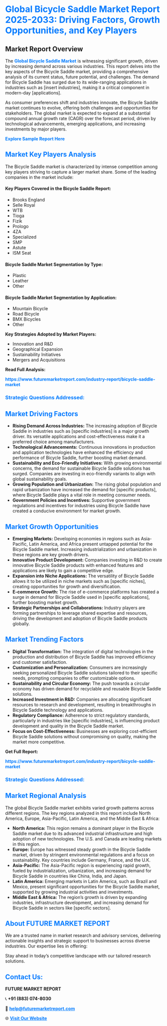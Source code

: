 <h1 style="color: #007BFF;">Global Bicycle Saddle Market Report 2025-2033: Driving Factors, Growth Opportunities, and Key Players</h1>

<section id="overview">
<h2>Market Report Overview</h2>
<p>The <a href="https://www.futuremarketreport.com/industry-report/bicycle-saddle-market" style="color: #007BFF; text-decoration: none;"><strong>Global Bicycle Saddle Market</strong></a> is witnessing significant growth, driven by increasing demand across various industries. This report delves into the key aspects of the Bicycle Saddle market, providing a comprehensive analysis of its current status, future potential, and challenges. The demand for Bicycle Saddle has surged due to its wide-ranging applications in industries such as [insert industries], making it a critical component in modern-day [applications].</p>
<p>As consumer preferences shift and industries innovate, the Bicycle Saddle market continues to evolve, offering both challenges and opportunities for stakeholders. The global market is expected to expand at a substantial compound annual growth rate (CAGR) over the forecast period, driven by technological advancements, emerging applications, and increasing investments by major players.</p>
</section>

<section id="overview">
<p><a href="https://www.futuremarketreport.com/request-sample/reportId=55413" style="color: #007BFF; text-decoration: none;"><strong>Explore Sample Report Here</strong></a></p>
</section>

<section id="key-players">
<h2 style="color: #007BFF;">Market Key Players Analysis</h2>
<p>The Bicycle Saddle market is characterized by intense competition among key players striving to capture a larger market share. Some of the leading companies in the market include:</p>
<h4>Key Players Covered in the Bicycle Saddle Report:</h4>
<ul><li>Brooks England</li><li>Selle Royal</li><li>WTB</li><li>Tioga</li><li>Fizik</li><li>Prologo</li><li>4ZA</li><li>Specialized</li><li>SMP</li><li>Astute</li><li>ISM Seat</li></ul>
<h4>Bicycle Saddle Market Segmentation by Type:</h4>
<ul><li>Plastic</li><li>Leather</li><li>Other</li></ul>

<h4>Bicycle Saddle Market Segmentation by Application:</h4>
<ul><li>Mountain Bicycle</li><li>Road Bicycle</li><li>BMX Bicycles</li><li>Other</li></ul>
<p><strong>Key Strategies Adopted by Market Players:</strong></p>
<ul>
<li>Innovation and R&D</li>
<li>Geographical Expansion</li>
<li>Sustainability Initiatives</li>
<li>Mergers and Acquisitions</li>
</ul>
</section>

<section>
<p><strong>Read Full Analysis: </strong></p><a href="https://www.futuremarketreport.com/industry-report/bicycle-saddle-market" style="color: #007BFF; text-decoration: none;"><strong>https://www.futuremarketreport.com/industry-report/bicycle-saddle-market</strong></a>
<h3 style="color: #007BFF;">Strategic Questions Addressed:</h3>
</section>

<section id="driving-factors">
<h2 style="color: #007BFF;">Market Driving Factors</h2>
<ul>
<li><strong>Rising Demand Across Industries:</strong> The increasing adoption of Bicycle Saddle in industries such as [specific industries] is a major growth driver. Its versatile applications and cost-effectiveness make it a preferred choice among manufacturers.</li>
<li><strong>Technological Advancements:</strong> Continuous innovations in production and application technologies have enhanced the efficiency and performance of Bicycle Saddle, further boosting market demand.</li>
<li><strong>Sustainability and Eco-Friendly Initiatives:</strong> With growing environmental concerns, the demand for sustainable Bicycle Saddle solutions has surged. Companies are investing in eco-friendly variants to align with global sustainability goals.</li>
<li><strong>Growing Population and Urbanization:</strong> The rising global population and rapid urbanization have increased the demand for [specific products], where Bicycle Saddle plays a vital role in meeting consumer needs.</li>
<li><strong>Government Policies and Incentives:</strong> Supportive government regulations and incentives for industries using Bicycle Saddle have created a conducive environment for market growth.</li>
</ul>
</section>

<section id="growth-opportunities">
<h2 style="color: #007BFF;">Market Growth Opportunities</h2>
<ul>
<li><strong>Emerging Markets:</strong> Developing economies in regions such as Asia-Pacific, Latin America, and Africa present untapped potential for the Bicycle Saddle market. Increasing industrialization and urbanization in these regions are key growth drivers.</li>
<li><strong>Innovative Product Development:</strong> Companies investing in R&D to create innovative Bicycle Saddle products with enhanced features and applications are likely to gain a competitive edge.</li>
<li><strong>Expansion into Niche Applications:</strong> The versatility of Bicycle Saddle allows it to be utilized in niche markets such as [specific niches], creating opportunities for growth and diversification.</li>
<li><strong>E-commerce Growth:</strong> The rise of e-commerce platforms has created a surge in demand for Bicycle Saddle used in [specific applications], further boosting market growth.</li>
<li><strong>Strategic Partnerships and Collaborations:</strong> Industry players are forming partnerships to leverage shared expertise and resources, driving the development and adoption of Bicycle Saddle products globally.</li>
</ul>
</section>

<section id="trending-factors">
<h2 style="color: #007BFF;">Market Trending Factors</h2>
<ul>
<li><strong>Digital Transformation:</strong> The integration of digital technologies in the production and distribution of Bicycle Saddle has improved efficiency and customer satisfaction.</li>
<li><strong>Customization and Personalization:</strong> Consumers are increasingly seeking personalized Bicycle Saddle solutions tailored to their specific needs, prompting companies to offer customizable options.</li>
<li><strong>Sustainability and Circular Economy:</strong> The push towards a circular economy has driven demand for recyclable and reusable Bicycle Saddle solutions.</li>
<li><strong>Increased Investment in R&D:</strong> Companies are allocating significant resources to research and development, resulting in breakthroughs in Bicycle Saddle technology and applications.</li>
<li><strong>Regulatory Compliance:</strong> Adherence to strict regulatory standards, particularly in industries like [specific industries], is influencing product development and quality in the Bicycle Saddle market.</li>
<li><strong>Focus on Cost-Effectiveness:</strong> Businesses are exploring cost-efficient Bicycle Saddle solutions without compromising on quality, making the market more competitive.</li>
</ul>
</section>

<section>
<p><strong>Get Full Report: </strong></p><a href="https://www.futuremarketreport.com/industry-report/bicycle-saddle-market" style="color: #007BFF; text-decoration: none;"><strong>https://www.futuremarketreport.com/industry-report/bicycle-saddle-market</strong></a>
<h3 style="color: #007BFF;">Strategic Questions Addressed:</h3>
</section>


<section id="regional-analysis">
<h2 style="color: #007BFF;">Market Regional Analysis</h2>
<p>The global Bicycle Saddle market exhibits varied growth patterns across different regions. The key regions analyzed in this report include North America, Europe, Asia-Pacific, Latin America, and the Middle East & Africa:</p>
<ul>
<li><strong>North America:</strong> This region remains a dominant player in the Bicycle Saddle market due to its advanced industrial infrastructure and high adoption of new technologies. The U.S. and Canada are leading markets in this region.</li>
<li><strong>Europe:</strong> Europe has witnessed steady growth in the Bicycle Saddle market, driven by stringent environmental regulations and a focus on sustainability. Key countries include Germany, France, and the U.K.</li>
<li><strong>Asia-Pacific:</strong> The Asia-Pacific region is experiencing rapid growth, fueled by industrialization, urbanization, and increasing demand for Bicycle Saddle in countries like China, India, and Japan.</li>
<li><strong>Latin America:</strong> Emerging markets in Latin America, such as Brazil and Mexico, present significant opportunities for the Bicycle Saddle market, supported by growing industrial activities and investments.</li>
<li><strong>Middle East & Africa:</strong> The region’s growth is driven by expanding industries, infrastructure development, and increasing demand for Bicycle Saddle in sectors like [specific sectors].</li>
</ul>
</section>

<footer>
<h2 style="color: #007BFF;">About FUTURE MARKET REPORT</h2>
<p>We are a trusted name in market research and advisory services, delivering actionable insights and strategic support to businesses across diverse industries. Our expertise lies in offering:</p>

<p>Stay ahead in today’s competitive landscape with our tailored research solutions.</p>

<h2 style="color: #007BFF;">Contact Us:</h2>
<p><strong>FUTURE MARKET REPORT</strong></p>
<p>📞 <strong>+91 (883) 074-8030</strong></p>
<p>📧 <strong><a href="mailto:help@futuremarketreport.com" style="color: #007BFF;">help@futuremarketreport.com</a></strong></p>
<p>🌐 <strong><a href="https://www.futuremarketreport.com/" style="color: #007BFF;">Visit Our Website</a></strong></p>
</footer>